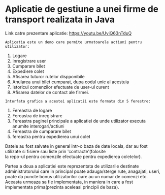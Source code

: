 # Aplicatie de gestiune a unei firme de transport realizata in Java

Link catre prezentare aplicatie: https://youtu.be/UviQ63nTduQ
  
    Aplicatia este un demo care permite urmatoarele actiuni pentru utilizator:
   1. Logare
   2. Inregistrare user
   3. Cumparare bilet
   4. Expediere colet
   5. Afisarea tuturor rutelor dispponibile
   6. Anularea unui bilet cumparat, dupa codul unic al acestuia
   7. Istoricul comenzilor efectuate de user-ul curent
   8. Afisarea datelor de contact ale firmei.
   
    Interfata grafica a acestei aplicatii este formata din 5 ferestre:
   1. Fereastra de logare
   2. Fereastra de inregistrare
   3. Fereastra paginei principale a aplicatiei de unde utilizator executa anumite interogari/actiuni
   4. Fereastra de cumparare bilet
   5. fereastra pentru expedierea unui colet
   
  Datele au fost salvate in general intr-o baza de date locala, dar au fost utilizate si fisiere sau liste prin 'contracte'(folosite   
la repo-ul pentru comenzile efectuate pentru expedierea coletelor).
    
   
   Partea a doua a aplicatiei este reprezentata de utilizarile destinate administratorului care in 
 principal poate adauga/sterge rute, anagajati, useri, poate da puncte bonus utilizatorilor care au 
 un numar de comenzi etc. Aceasta urmeaza sa fie implementata, in maniera in care a fost implementata 
 prima(prezinta aceleasi principii de baza).
